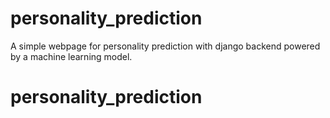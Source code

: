 # personality_prediction
A simple webpage for personality prediction with django backend powered by a machine learning model.
# personality_prediction
